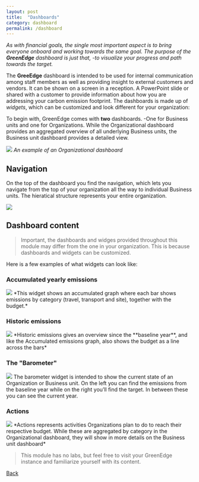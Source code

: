 ```yaml
---
layout: post
title:  "Dashboards"
category: dashboard
permalink: /dashboard
---
```

*As with financial goals, the single most important aspect is to bring everyone onboard and working towards the same goal. The purpose of the **GreenEdge** dashboard is just that, -to visualize your progress and path towards the target.*

The **GreeEdge** dashboard is intended to be used for internal communication among staff members as well as providing insight to external customers and vendors. It can be shown on a screen in  a reception. A PowerPoint slide or shared with a customer to provide information about how you are addressing your carbon emission footprint. The dashboards is made up of *widgets*, which can be customized and look different for your organization:

To begin with, GreenEdge comes with **two** dashboards. -One for Business units and one for Organizations. While the Organizational dashboard provides an aggregated overview of all underlying Business units, the Business unit dashboard provides a detailed view.

<img src="assets/images/dashboard_1.png"> *An example of an Organizational dashboard*

## Navigation
On the top of the dashboard you find the navigation, which lets you navigate from the top of your organization all the way to individual Business units. The hieratical structure represents your entire organization.

<img src="assets/images/dashboard_2.png">

## Dashboard content 
> Important, the dashboards and widges provided throughout this module may differ from the one in your organization. This is because dashboards and widgets can be customized.

Here is a few examples of what widgets can look like:

### Accumulated yearly emissions
<img src="assets/images/dashboard_3.png">
*This widget shows an accumulated graph where each bar shows emissions by category (travel, transport and site), together with the budget.*

### Historic emissions
<img src="assets/images/dashboard_4.png">
*Historic emissions gives an overview since the **baseline year**, and like the Accumulated emissions graph, also shows the budget as a line across the bars*

### The "Barometer"
<img src="assets/images/dashboard_5.png">
The barometer widget is intended to show the current state of an Organization or Business unit. On the left you can find the emissions from the baseline year while on the right you’ll find the target. In between these you can see the current year.

### Actions
<img src="assets/images/dashboard_6.png">
*Actions represents activities Organizations plan to do to reach their respective budget. While these are aggregated by category in the Organizational dashboard, they will show in more details on the Business unit dashboard*


> This module has no labs, but feel free to visit your GreenEdge instance and familiarize yourself with its content.

<a class="btn btn-info btn-lg" href="{{site.baseurl}}" role="button">Back</a>